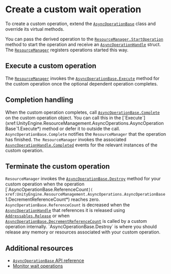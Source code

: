# Create a custom wait operation

To create a custom operation, extend the [`AsyncOperationBase`](xref:UnityEngine.ResourceManagement.AsyncOperations.AsyncOperationBase`1) class and override its virtual methods.

You can pass the derived operation to the [`ResourceManager.StartOperation`](xref:UnityEngine.ResourceManagement.ResourceManager.StartOperation*) method to start the operation and receive an [`AsyncOperationHandle`](xref:UnityEngine.ResourceManagement.AsyncOperations.AsyncOperationHandle) struct. The [`ResourceManager`](xref:UnityEngine.ResourceManagement.ResourceManager) registers operations started this way.

## Execute a custom operation

The [`ResourceManager`](xref:UnityEngine.ResourceManagement.ResourceManager) invokes the [`AsyncOperationBase.Execute`](xref:UnityEngine.ResourceManagement.AsyncOperations.AsyncOperationBase`1.Execute*) method for the custom operation once the optional dependent operation completes.

## Completion handling

When the custom operation completes, call [`AsyncOperationBase.Complete`](xref:UnityEngine.ResourceManagement.AsyncOperations.AsyncOperationBase`1.Complete*) on the custom operation object. You can call this in the [`Execute`](xref:UnityEngine.ResourceManagement.AsyncOperations.AsyncOperationBase`1.Execute*) method or defer it to outside the call. `AsyncOperationBase.Complete` notifies the `ResourceManager` that the operation has finished. `The ResourceManager` invokes the associated [`AsyncOperationHandle.Completed`](xref:UnityEngine.ResourceManagement.AsyncOperations.AsyncOperationHandle.Completed) events for the relevant instances of the custom operation.

## Terminate the custom operation

`ResourceManager` invokes the [`AsyncOperationBase.Destroy`](xref:UnityEngine.ResourceManagement.AsyncOperations.AsyncOperationBase`1.Destroy*) method for your custom operation when the operation [`AsyncOperationBase.ReferenceCount`]( xref:UnityEngine.ResourceManagement.AsyncOperations.AsyncOperationBase`1.DecrementReferenceCount*) reaches zero. `AsyncOperationBase.ReferenceCount` is decreased when the [`AsyncOperationHandle`](xref:UnityEngine.ResourceManagement.AsyncOperations.AsyncOperationHandle) that references it is released using [`Addressables.Release`](xref:UnityEngine.AddressableAssets.Addressables.Release*) or when [`AsyncOperationBase.DecrementReferenceCount`](xref:UnityEngine.ResourceManagement.AsyncOperations.AsyncOperationBase`1.DecrementReferenceCount*) is called by a custom operation internally. `AsyncOperationBase.Destroy` is where you should release any memory or resources associated with your custom operation.

## Additional resources

* [`AsyncOperationBase` API reference](xref:UnityEngine.ResourceManagement.AsyncOperations.AsyncOperationBase`1)
* [Monitor wait operations](load-monitor-wait-operations.md)